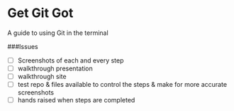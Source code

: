 # Get Git Got
A guide to using Git in the terminal

###Issues
- [ ] Screenshots of each and every step
- [ ] walkthrough presentation
- [ ] walkthrough site
- [ ] test repo & files available to control the steps & make for more accurate screenshots
- [ ] hands raised when steps are completed
